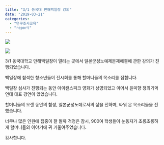 ```yaml
---
title: "3/1 동국대 만해백일장 강의"
date: "2019-03-21"
categories: 
  - "연구조사교육"
  - "report"
---
```


![](http://womenandwar.net/kr/wp-content/uploads/2019/03/53036324_2320900764607590_4058142116398759936_o-1024x768.jpg)

![](http://womenandwar.net/kr/wp-content/uploads/2019/03/52872314_2320900701274263_5976408981923430400_o-1024x768.jpg)

3/1 동국대학교 만해백일장이 열리는 곳에서 일본군성노예제문제해결에 관한 강의가 진행되었습니다.

백일장에 참석한 청소년들이 전시회를 통해 할머니들의 목소리를 접합니다.

백일장 심사가 진행되는 동안 아이캔스피크 영화가 상영되었고 이어서 윤미향 정의기억연대 대표 강연이 있었습니다.

할머니들의 오랜 동안의 함성, 일본군성노예로서의 삶을 전하며, 싸워 온 목소리들을 전했습니다.

너무나 많은 인원에 집중이 잘 될까 걱정은 잠시, 900여 학생들이 눈동자가 초롱초롱하게 할머니들의 이야기에 귀 기울여주었습니다.

감사합니다.
